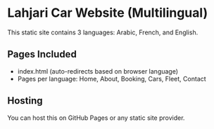 # Lahjari Car Website (Multilingual)
This static site contains 3 languages: Arabic, French, and English.

## Pages Included
- index.html (auto-redirects based on browser language)
- Pages per language: Home, About, Booking, Cars, Fleet, Contact

## Hosting
You can host this on GitHub Pages or any static site provider.
